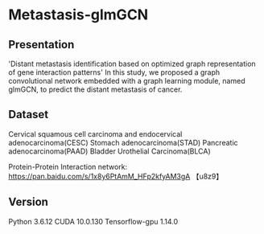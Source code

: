 # Metastasis-glmGCN
Presentation
--------
'Distant metastasis identification based on optimized graph representation of gene interaction patterns'
In this study, we proposed a graph convolutional network embedded with a graph learning module, named glmGCN, to predict the distant metastasis of cancer.

Dataset
------
Cervical squamous cell carcinoma and endocervical adenocarcinoma(CESC)
Stomach adenocarcinoma(STAD)
Pancreatic adenocarcinoma(PAAD) 
Bladder Urothelial Carcinoma(BLCA)

Protein-Protein Interaction network: https://pan.baidu.com/s/1x8y6PtAmM_HFp2kfyAM3gA 【u8z9】

Version
--------
Python   3.6.12
CUDA     10.0.130
Tensorflow-gpu 1.14.0
